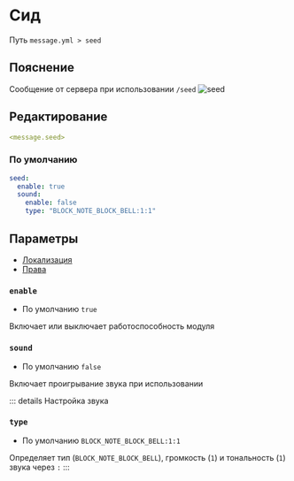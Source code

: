 # Сид
Путь `message.yml > seed`

## Пояснение
Сообщение от сервера при использовании `/seed`
![seed](/seed.png)

## Редактирование
```yaml
<message.seed>
```

### По умолчанию
```yaml
seed:
  enable: true
  sound:
    enable: false
    type: "BLOCK_NOTE_BLOCK_BELL:1:1"
```

## Параметры

- [Локализация](/ru/localizations/ru_ru/message/seed/)
- [Права](/ru/permission/message/seed/)

### `enable`
- По умолчанию `true`

Включает или выключает работоспособность модуля

### `sound`
- По умолчанию `false`

Включает проигрывание звука при использовании

::: details Настройка звука
### `type`
- По умолчанию `BLOCK_NOTE_BLOCK_BELL:1:1`

Определяет тип (`BLOCK_NOTE_BLOCK_BELL`), громкость (`1`) и тональность (`1`) звука через `:`
:::
